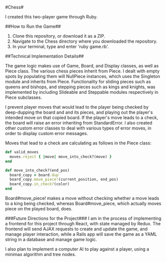 #Chess#

I created this two-player game through Ruby.

##How to Run the Game##
1. Clone this repository, or download it as a ZIP.
2. Navigate to the Chess directory where you downloaded the repository.
3. In your terminal, type and enter 'ruby game.rb'.

##Technical Implementation Details##

The game logic makes use of Game, Board, and Display classes, as well as Piece class. The various chess pieces inherit from Piece. I dealt with empty spots by populating them will NullPiece instances, which uses the Singleton module and inherits from Piece. Functionality for sliding pieces such as queens and bishops, and stepping pieces such as kings and knights, was implemented by including Slideable and Steppable modules respectively in Piece subclasses.

I prevent player moves that would lead to the player being checked by deep-dupping the board and and its pieces, and playing out the player's intended move on that copied board. If the player's move leads to a check, the board will raise an error inheriting from StandardError. I also created other custom error classes to deal with various types of error moves, in order to display custom error messages.

Moves that lead to a check are calculating as follows in the Piece class:

```ruby
def valid_moves
  moves.reject { |move| move_into_check?(move) }
end

def move_into_check?(end_pos)
  board_copy = board.dup
  board_copy.move_piece!(current_position, end_pos)
  board_copy.in_check?(color)
end
```

Board#move_piece! makes a move without checking whether a move leads to a king being checked, whereas Board#move_piece, which actually moves piece on the played board, does.

###Future Directions for the Project###
I am in the process of implementing a frontend for this project through React, with state managed by Redux. The frontend will send AJAX requests to create and update the game, and manage player interaction, while a Rails app will save the game as a YAML string in a database and manage game logic.

I also plan to  implement a computer AI to play against a player, using a minimax algorithm and tree nodes.

